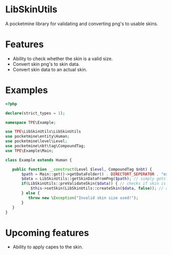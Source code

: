 # LibSkinUtils
A pocketmine library for validating and converting png's to usable skins.

# Features
- Ability to check whether the skin is a valid size.
- Convert skin png's to skin data.
- Convert skin data to an actual skin.

# Examples
```php
<?php

declare(strict_types = 1);

namespace TPE\Example;

use TPE\LibSkinUtils\LibSkinUtils
use pocketmine\entity\Human;
use pocketmine\level\Level;
use pocketmine\nbt\tag\CompoundTag;
use TPE\Example\Main;

class Example extends Human {

   public function __construct(Level $level, CompoundTag $nbt) {
       $path = Main::get()->getDataFolder() . DIRECTORT_SEPERATOR . "example.png"; // example.png represents the example skin.
       $data = LibSkinUtils::getSkinDataFromPng($path); // simply gets the skin data required for skin conversion
       if(LibSkinUtils::preValidateSkin($data)) { // checks if skin is an acceptable size.
           $this->setSkin(LibSkinUtils::createSkin($data, false)); // creates a skin object from data, false the second param because the skin has already been validated above.
       } else {
          throw new \Exception("Invalid skin size used!");
       }
   }    
}
```

# Upcoming features
- Ability to apply capes to the skin.
